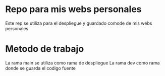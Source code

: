 ﻿# Repo para mis webs personales
 Este rep se utiliza para el despliegue y guardado comode de mis webs personales
 
# Metodo de trabajo
 La rama main se utiliza como rama de despliegue
 La rama dev como rama donde se guarda el codigo fuente
